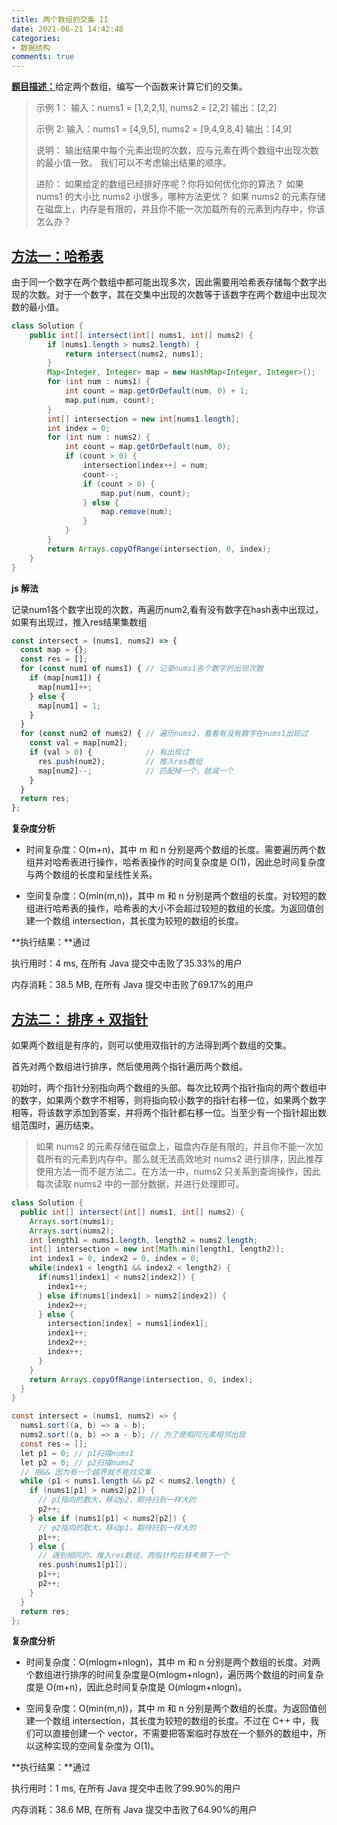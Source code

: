 ```yaml
---
title: 两个数组的交集 II
date: 2021-06-21 14:42:48
categories:
- 数据结构
comments: true
---
```


[**题目描述：**](https://leetcode-cn.com/problems/intersection-of-two-arrays-ii/)给定两个数组，编写一个函数来计算它们的交集。

 <!-- more -->

> 示例 1：
> 输入：nums1 = [1,2,2,1], nums2 = [2,2]
> 输出：[2,2]
> 
> 示例 2:
> 输入：nums1 = [4,9,5], nums2 = [9,4,9,8,4]
> 输出：[4,9]
>
> 说明：
> 输出结果中每个元素出现的次数，应与元素在两个数组中出现次数的最小值一致。
> 我们可以不考虑输出结果的顺序。
> 
> 进阶：
> 如果给定的数组已经排好序呢？你将如何优化你的算法？
> 如果 nums1 的大小比 nums2 小很多，哪种方法更优？
> 如果 nums2 的元素存储在磁盘上，内存是有限的，并且你不能一次加载所有的元素到内存中，你该怎么办？



## [方法一：哈希表](https://leetcode-cn.com/problems/intersection-of-two-arrays-ii/solution/liang-ge-shu-zu-de-jiao-ji-ii-by-leetcode-solution/)

由于同一个数字在两个数组中都可能出现多次，因此需要用哈希表存储每个数字出现的次数。对于一个数字，其在交集中出现的次数等于该数字在两个数组中出现次数的最小值。

```java
class Solution {
    public int[] intersect(int[] nums1, int[] nums2) {
        if (nums1.length > nums2.length) {
            return intersect(nums2, nums1);
        }
        Map<Integer, Integer> map = new HashMap<Integer, Integer>();
        for (int num : nums1) {
            int count = map.getOrDefault(num, 0) + 1;
            map.put(num, count);
        }
        int[] intersection = new int[nums1.length];
        int index = 0;
        for (int num : nums2) {
            int count = map.getOrDefault(num, 0);
            if (count > 0) {
                intersection[index++] = num;
                count--;
                if (count > 0) {
                    map.put(num, count);
                } else {
                    map.remove(num);
                }
            }
        }
        return Arrays.copyOfRange(intersection, 0, index);
    }
}
```

**js 解法**

记录num1各个数字出现的次数，再遍历num2,看有没有数字在hash表中出现过，如果有出现过，推入res结果集数组

```js
const intersect = (nums1, nums2) => {
  const map = {};
  const res = [];
  for (const num1 of nums1) { // 记录nums1各个数字的出现次数
    if (map[num1]) {
      map[num1]++;  
    } else {         
      map[num1] = 1; 
    }
  }
  for (const num2 of nums2) { // 遍历nums2，看看有没有数字在nums1出现过
    const val = map[num2];
    if (val > 0) {            // 有出现过
      res.push(num2);         // 推入res数组
      map[num2]--;            // 匹配掉一个，就减一个
    }
  }
  return res;
};
```

**复杂度分析**

- 时间复杂度：O(m+n)，其中 m 和 n 分别是两个数组的长度。需要遍历两个数组并对哈希表进行操作，哈希表操作的时间复杂度是 O(1)，因此总时间复杂度与两个数组的长度和呈线性关系。

- 空间复杂度：O(min(m,n))，其中 m 和 n 分别是两个数组的长度。对较短的数组进行哈希表的操作，哈希表的大小不会超过较短的数组的长度。为返回值创建一个数组 intersection，其长度为较短的数组的长度。

**执行结果：**通过

执行用时：4 ms, 在所有 Java 提交中击败了35.33%的用户

内存消耗：38.5 MB, 在所有 Java 提交中击败了69.17%的用户



## [方法二： 排序 + 双指针](https://leetcode-cn.com/problems/intersection-of-two-arrays-ii/solution/liang-ge-shu-zu-de-jiao-ji-ii-by-leetcode-solution/)

如果两个数组是有序的，则可以使用双指针的方法得到两个数组的交集。

首先对两个数组进行排序，然后使用两个指针遍历两个数组。

初始时，两个指针分别指向两个数组的头部。每次比较两个指针指向的两个数组中的数字，如果两个数字不相等，则将指向较小数字的指针右移一位，如果两个数字相等，将该数字添加到答案，并将两个指针都右移一位。当至少有一个指针超出数组范围时，遍历结束。

> 如果 nums2 的元素存储在磁盘上，磁盘内存是有限的，并且你不能一次加载所有的元素到内存中。那么就无法高效地对 nums2 进行排序，因此推荐使用方法一而不是方法二。在方法一中，nums2 只关系到查询操作，因此每次读取 nums2 中的一部分数据，并进行处理即可。

```java
class Solution {
  public int[] intersect(int[] nums1, int[] nums2) {
    Arrays.sort(nums1);
    Arrays.sort(nums2);
    int length1 = nums1.length, length2 = nums2.length;
    int[] intersection = new int[Math.min(length1, length2)];
    int index1 = 0, index2 = 0, index = 0;
    while(index1 < length1 && index2 < length2) {
      if(nums1[index1] < nums2[index2]) {
        index1++;
      } else if(nums1[index1] > nums2[index2]) {
        index2++;
      } else {
        intersection[index] = nums1[index1];
        index1++;
        index2++;
        index++;
      }
    }
    return Arrays.copyOfRange(intersection, 0, index);
  }
}

const intersect = (nums1, nums2) => {
  nums1.sort((a, b) => a - b);
  nums2.sort((a, b) => a - b); // 为了使相同元素相邻出现
  const res = [];
  let p1 = 0; // p1扫描nums1
  let p2 = 0; // p2扫描nums2
  // 用&& 因为有一个越界就不能找交集
  while (p1 < nums1.length && p2 < nums2.length) {
    if (nums1[p1] > nums2[p2]) {
      // p1指向的数大，移动p2，期待扫到一样大的
      p2++;
    } else if (nums1[p1] < nums2[p2]) {
      // p2指向的数大，移动p1，期待扫到一样大的
      p1++;
    } else {
      // 遇到相同的，推入res数组，两指针均右移考察下一个
      res.push(nums1[p1]);
      p1++;
      p2++;
    }
  }
  return res;
};
```

**复杂度分析**

- 时间复杂度：O(mlogm+nlogn)，其中 m 和 n 分别是两个数组的长度。对两个数组进行排序的时间复杂度是O(mlogm+nlogn)，遍历两个数组的时间复杂度是 O(m+n)，因此总时间复杂度是 O(mlogm+nlogn)。

- 空间复杂度：O(min(m,n))，其中 m 和 n 分别是两个数组的长度。为返回值创建一个数组 intersection，其长度为较短的数组的长度。不过在 C++ 中，我们可以直接创建一个 vector，不需要把答案临时存放在一个额外的数组中，所以这种实现的空间复杂度为 O(1)。

**执行结果：**通过

执行用时：1 ms, 在所有 Java 提交中击败了99.90%的用户

内存消耗：38.6 MB, 在所有 Java 提交中击败了64.90%的用户

